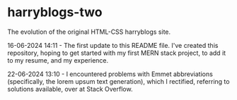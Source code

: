 # harryblogs-two
The evolution of the original HTML-CSS harryblogs site.

16-06-2024 14:11 - The first update to this README file. I've created this repository, hoping to get started with my first MERN stack project, to add it to my resume, and my experience.

22-06-2024 13:10 - I encountered problems with Emmet abbreviations (specifically, the lorem upsum text generation), which I rectified, referring to solutions available, over at Stack Overflow.

